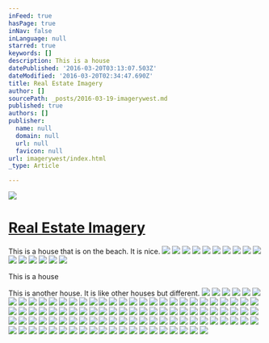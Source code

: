 ```yaml
---
inFeed: true
hasPage: true
inNav: false
inLanguage: null
starred: true
keywords: []
description: This is a house
datePublished: '2016-03-20T03:13:07.503Z'
dateModified: '2016-03-20T02:34:47.690Z'
title: Real Estate Imagery
author: []
sourcePath: _posts/2016-03-19-imagerywest.md
published: true
authors: []
publisher:
  name: null
  domain: null
  url: null
  favicon: null
url: imagerywest/index.html
_type: Article

---
```

![](https://s3-us-west-2.amazonaws.com/the-grid-img/p/73b1299b00650e588265adfdaecb428e175dc6d5.jpg)

# [Real Estate Imagery][0]

This is a house that is on the beach. It is nice.  ![](https://the-grid-user-content.s3-us-west-2.amazonaws.com/6ba129c1-fd75-4770-9702-a8d82c28197f.jpg)
![](https://the-grid-user-content.s3-us-west-2.amazonaws.com/c9b70867-58be-45ad-890a-688f95774c62.jpg)
![](https://the-grid-user-content.s3-us-west-2.amazonaws.com/d79b4256-d7e9-44e2-89fe-72104166ef92.jpg)
![](https://the-grid-user-content.s3-us-west-2.amazonaws.com/6078dc6e-6c28-4804-9c62-961fadf69f28.jpg)
![](https://the-grid-user-content.s3-us-west-2.amazonaws.com/8fd3ba77-88c3-4a25-a4ba-7c3f7b207e4d.jpg)
![](https://the-grid-user-content.s3-us-west-2.amazonaws.com/0ed0d35b-ed0a-4bf9-9bd4-c77d9d9cbad7.jpg)
![](https://the-grid-user-content.s3-us-west-2.amazonaws.com/9b6b93e0-5ad0-4582-a90e-6f2c5918735b.jpg)
![](https://the-grid-user-content.s3-us-west-2.amazonaws.com/f177bd83-52ca-467b-bca9-3b82a535cb9f.jpg)
![](https://the-grid-user-content.s3-us-west-2.amazonaws.com/36be834d-4a7c-4726-80cc-5825ce8cb53c.jpg)
![](https://the-grid-user-content.s3-us-west-2.amazonaws.com/b43af88e-14f6-4871-ac8c-5e2133a37a52.jpg)
![](https://the-grid-user-content.s3-us-west-2.amazonaws.com/5fd2c431-8c69-4c6f-b3a6-fa89a5419cd5.jpg)
![](https://the-grid-user-content.s3-us-west-2.amazonaws.com/56d5b061-c865-44ae-afc8-4b3bdc3dd96b.jpg)
![](https://the-grid-user-content.s3-us-west-2.amazonaws.com/58edd3a0-aa5f-447f-aa63-b295f4cddaf6.jpg)
![](https://the-grid-user-content.s3-us-west-2.amazonaws.com/a07e52ee-eb2e-4fcf-a52e-b3c37c045198.jpg)
![](https://the-grid-user-content.s3-us-west-2.amazonaws.com/c70d6743-fd3d-4164-b5d8-2e22c4d9164b.jpg)
![](https://the-grid-user-content.s3-us-west-2.amazonaws.com/71f613ac-3a1a-475a-ad8a-83c4b58273ab.jpg)

This is a house

This is another house. It is like other houses but different.
![](https://the-grid-user-content.s3-us-west-2.amazonaws.com/7bbdfbe9-dfd6-4467-8354-343bc5e58457.jpg)
![](https://the-grid-user-content.s3-us-west-2.amazonaws.com/757c4254-8028-44cb-bb06-c19a149dc768.jpg)
![](https://the-grid-user-content.s3-us-west-2.amazonaws.com/0158a8c7-2026-47f3-bb0a-ac3d073b022c.jpg)
![](https://the-grid-user-content.s3-us-west-2.amazonaws.com/f4f12e3f-83c8-46cc-9cb0-4639613d9987.jpg)
![](https://the-grid-user-content.s3-us-west-2.amazonaws.com/72fac041-714a-4471-8de1-e009bc5cbbf9.jpg)
![](https://the-grid-user-content.s3-us-west-2.amazonaws.com/0ae3e2aa-ced8-4619-aa37-acfab387afd8.jpg)
![](https://the-grid-user-content.s3-us-west-2.amazonaws.com/91728769-974f-447b-a2d8-f0e9368eab41.jpg)
![](https://the-grid-user-content.s3-us-west-2.amazonaws.com/173a2951-0349-4c89-800a-3efb0547baa7.jpg)
![](https://the-grid-user-content.s3-us-west-2.amazonaws.com/8c648e72-39e5-4107-99d7-4af955fd0bec.jpg)
![](https://the-grid-user-content.s3-us-west-2.amazonaws.com/d412c8d4-2a8e-49cd-a69b-18b1ab6201f0.jpg)
![](https://the-grid-user-content.s3-us-west-2.amazonaws.com/0f097888-458f-4b0f-ad10-099a51411eea.jpg)
![](https://the-grid-user-content.s3-us-west-2.amazonaws.com/d32e3166-b036-4b82-86c3-4dc0ae72b933.jpg)
![](https://the-grid-user-content.s3-us-west-2.amazonaws.com/8fdff591-e5f2-4179-a1f4-6c476bf5783c.jpg)
![](https://the-grid-user-content.s3-us-west-2.amazonaws.com/3421566d-a7de-4e8b-aef5-5f6206123858.jpg)
![](https://the-grid-user-content.s3-us-west-2.amazonaws.com/b311ab6d-7ffb-4301-8aa1-0fed34f772fb.jpg)
![](https://the-grid-user-content.s3-us-west-2.amazonaws.com/fa201f6f-b604-4d60-8295-909b7ae4c24b.jpg)
![](https://the-grid-user-content.s3-us-west-2.amazonaws.com/72ee25ed-d59e-4430-b188-8d563c6d7461.jpg)
![](https://the-grid-user-content.s3-us-west-2.amazonaws.com/71fab4b5-19e9-4dfe-ba70-5814ddcc3ed2.jpg)
![](https://the-grid-user-content.s3-us-west-2.amazonaws.com/7dc425d7-9e45-4f6c-ac42-5cedb3ac63d1.jpg)
![](https://the-grid-user-content.s3-us-west-2.amazonaws.com/c4a38451-2a3a-40d4-ab4c-2f5b81c4eafc.jpg)
![](https://the-grid-user-content.s3-us-west-2.amazonaws.com/4f2c542d-5320-4167-b7d3-79ced2e11006.jpg)
![](https://the-grid-user-content.s3-us-west-2.amazonaws.com/23f07d6b-8041-4290-a695-906b4dce5acb.jpg)
![](https://the-grid-user-content.s3-us-west-2.amazonaws.com/b6a38317-a096-475d-8e65-42707d161287.jpg)
![](https://the-grid-user-content.s3-us-west-2.amazonaws.com/16a4278c-383f-4f41-82ef-48299bd97373.jpg)
![](https://the-grid-user-content.s3-us-west-2.amazonaws.com/55b135e9-d012-47e2-a103-eb5eabab0bd8.jpg)
![](https://the-grid-user-content.s3-us-west-2.amazonaws.com/b6d61f32-7e5a-436a-948d-32dd7213e296.jpg)
![](https://the-grid-user-content.s3-us-west-2.amazonaws.com/0f1805cb-7c40-4fbc-ba6c-1aad69aa8cca.jpg)
![](https://the-grid-user-content.s3-us-west-2.amazonaws.com/e9f55df5-963b-4827-8597-a463177e8cde.jpg)
![](https://the-grid-user-content.s3-us-west-2.amazonaws.com/5e15cd7c-549a-44d0-81ca-6dd243a0483a.jpg)
![](https://the-grid-user-content.s3-us-west-2.amazonaws.com/9299aaee-bbe3-441c-863f-796081457feb.jpg)
![](https://the-grid-user-content.s3-us-west-2.amazonaws.com/e57fa23e-b732-4570-b36d-6f1a5d9d1568.jpg)
![](https://the-grid-user-content.s3-us-west-2.amazonaws.com/16b1a5dc-ec89-442c-9e29-59a27991dcdc.jpg)
![](https://the-grid-user-content.s3-us-west-2.amazonaws.com/53f65b71-fa35-4d32-8083-2d3d2fc6f450.jpg)
![](https://the-grid-user-content.s3-us-west-2.amazonaws.com/33e57b83-68cf-4116-b977-387e2cec3e2f.jpg)
![](https://the-grid-user-content.s3-us-west-2.amazonaws.com/5e8c66fe-dbfe-40de-a59b-7d48ba7ca5d2.jpg)
![](https://the-grid-user-content.s3-us-west-2.amazonaws.com/ea1f9c37-58f6-403b-aa84-e2d18454aa65.jpg)
![](https://the-grid-user-content.s3-us-west-2.amazonaws.com/ada19868-225f-4fac-8eee-38f48fa66936.jpg)
![](https://the-grid-user-content.s3-us-west-2.amazonaws.com/6bfd6014-42e9-428a-9b61-cf94ea7ce5e1.jpg)
![](https://the-grid-user-content.s3-us-west-2.amazonaws.com/e7ad0473-d0cd-415a-bd7d-93821ace0242.jpg)
![](https://the-grid-user-content.s3-us-west-2.amazonaws.com/b763fe09-8865-4e75-bb86-e84183102372.jpg)
![](https://the-grid-user-content.s3-us-west-2.amazonaws.com/f189eee9-c93a-4094-a4c6-333c44c150b7.jpg)
![](https://the-grid-user-content.s3-us-west-2.amazonaws.com/57617761-c9e8-458e-bdf4-394baab6f19e.jpg)
![](https://the-grid-user-content.s3-us-west-2.amazonaws.com/b5e2ff42-fd59-4a8b-a854-f80bcd177f52.jpg)
![](https://the-grid-user-content.s3-us-west-2.amazonaws.com/61742685-2fcd-4ee4-948a-e9b867db5b63.jpg)
![](https://the-grid-user-content.s3-us-west-2.amazonaws.com/a7175fa1-efd5-4be8-a9c6-9abdcdad227c.jpg)
![](https://the-grid-user-content.s3-us-west-2.amazonaws.com/5e53f5a3-9e63-4fba-a731-bcc9614c8f40.jpg)
![](https://the-grid-user-content.s3-us-west-2.amazonaws.com/6fa07731-b5b7-4ac7-b458-0fcc0fe86aff.jpg)
![](https://the-grid-user-content.s3-us-west-2.amazonaws.com/e16a6ca4-d0b8-4ddd-9b87-45b0b1ce69a7.jpg)
![](https://the-grid-user-content.s3-us-west-2.amazonaws.com/1e56c4b6-f0ec-4bf9-a0c8-f27804a116d7.jpg)
![](https://the-grid-user-content.s3-us-west-2.amazonaws.com/9dc05135-1a86-4598-8a8b-56cd05e1b19f.jpg)
![](https://the-grid-user-content.s3-us-west-2.amazonaws.com/c84c64a0-6a2f-4bd9-9bda-3c302e17ba1c.jpg)
![](https://the-grid-user-content.s3-us-west-2.amazonaws.com/38359bb5-5cac-4f5f-93ff-e5885df2ad94.jpg)
![](https://the-grid-user-content.s3-us-west-2.amazonaws.com/1187b938-7960-46f1-991a-72c51d646930.jpg)
![](https://the-grid-user-content.s3-us-west-2.amazonaws.com/88c44f38-221b-4f8f-bd5e-d10c5bfb6261.jpg)
![](https://the-grid-user-content.s3-us-west-2.amazonaws.com/d9e89498-1277-43bd-863b-a788304baf71.jpg)
![](https://the-grid-user-content.s3-us-west-2.amazonaws.com/27d8f3ac-9b60-488a-acb9-e1f36ef8a708.jpg)
![](https://the-grid-user-content.s3-us-west-2.amazonaws.com/5b326fc0-e935-4eb6-90d5-c7723aa45afa.jpg)
![](https://the-grid-user-content.s3-us-west-2.amazonaws.com/3eb5d534-49f0-4f29-8496-b6ef9ee08a29.jpg)
![](https://the-grid-user-content.s3-us-west-2.amazonaws.com/5819df7e-ffad-4806-8856-72ab1b54acb2.jpg)
![](https://the-grid-user-content.s3-us-west-2.amazonaws.com/b7a4f57b-f683-4174-bc6e-fd6008c65fef.jpg)
![](https://the-grid-user-content.s3-us-west-2.amazonaws.com/9a5acb07-1407-4463-b078-cf58149b479e.jpg)
![](https://the-grid-user-content.s3-us-west-2.amazonaws.com/2786bd28-d4b9-4d74-b3c1-6d0031686dc6.jpg)
![](https://the-grid-user-content.s3-us-west-2.amazonaws.com/7f48b99b-6b48-4f4f-a739-6a95918ea51d.jpg)
![](https://the-grid-user-content.s3-us-west-2.amazonaws.com/2c920380-5ee1-4599-92d5-99ca27daedc3.jpg)
![](https://the-grid-user-content.s3-us-west-2.amazonaws.com/a84c496b-5a4c-4d86-8ab1-08817660f57c.jpg)
![](https://the-grid-user-content.s3-us-west-2.amazonaws.com/828335ff-85c1-45d3-bce1-a759020e4c03.jpg)
![](https://the-grid-user-content.s3-us-west-2.amazonaws.com/bfec242d-9276-4cc8-b005-fc21bfe9cded.jpg)
![](https://the-grid-user-content.s3-us-west-2.amazonaws.com/176eafd2-f36e-41d8-8c90-3e88f58a372d.jpg)
![](https://the-grid-user-content.s3-us-west-2.amazonaws.com/74dc48da-0dfa-4d81-b807-84b92112f3ed.jpg)
![](https://the-grid-user-content.s3-us-west-2.amazonaws.com/540e8d83-d5c6-452b-a6f5-213ecb60cfd3.jpg)
![](https://the-grid-user-content.s3-us-west-2.amazonaws.com/25603152-899e-4591-b8c4-7fb9bead9b50.jpg)
![](https://the-grid-user-content.s3-us-west-2.amazonaws.com/d391d11b-9451-4c0a-922c-946c2a964a2b.jpg)
![](https://the-grid-user-content.s3-us-west-2.amazonaws.com/2231bf6b-f3c0-4847-9f77-6e3dac86f9fc.jpg)
![](https://the-grid-user-content.s3-us-west-2.amazonaws.com/8b4fc15c-7e6c-404d-9b77-42df291d8525.jpg)
![](https://the-grid-user-content.s3-us-west-2.amazonaws.com/8bea4c1c-6c55-4097-b09b-469f5415ed19.jpg)
![](https://the-grid-user-content.s3-us-west-2.amazonaws.com/3d6372f9-28fa-4bdd-9305-324ed45cc5e1.jpg)
![](https://the-grid-user-content.s3-us-west-2.amazonaws.com/16f04f24-54d4-45b5-b42d-b7977e681586.jpg)
![](https://the-grid-user-content.s3-us-west-2.amazonaws.com/af838fd2-e38e-4d0b-a154-5e874ffc2277.jpg)
![](https://the-grid-user-content.s3-us-west-2.amazonaws.com/4029662f-17c1-45af-a5c4-1b5b95e9208a.jpg)
![](https://the-grid-user-content.s3-us-west-2.amazonaws.com/c066afd9-6712-4d76-ae6e-b48f5bc82504.jpg)
![](https://the-grid-user-content.s3-us-west-2.amazonaws.com/55cc77f9-a0b2-448f-aae6-2defaa579fe4.jpg)
![](https://the-grid-user-content.s3-us-west-2.amazonaws.com/0f0f3830-dc04-4de4-b8d8-68eadd8770e0.jpg)
![](https://the-grid-user-content.s3-us-west-2.amazonaws.com/2d641bb1-e87e-42ac-bac1-36339f2d9fcc.jpg)
![](https://the-grid-user-content.s3-us-west-2.amazonaws.com/3ae79c72-30ad-4a6a-8003-1b1300e604ed.jpg)
![](https://the-grid-user-content.s3-us-west-2.amazonaws.com/44e0ec6e-528d-4083-b095-b81328809088.jpg)
![](https://the-grid-user-content.s3-us-west-2.amazonaws.com/b6639b90-f53b-4032-b835-d246736dea45.jpg)
![](https://the-grid-user-content.s3-us-west-2.amazonaws.com/cc6f0872-1220-47cd-b21b-206a5f28bb12.jpg)
![](https://the-grid-user-content.s3-us-west-2.amazonaws.com/68a62992-ac31-4e9f-876e-b2c2292421e2.jpg)
![](https://the-grid-user-content.s3-us-west-2.amazonaws.com/5a08100e-3a81-478b-8092-99b5e18d6eb6.jpg)
![](https://the-grid-user-content.s3-us-west-2.amazonaws.com/d02453f1-6686-45d9-a5ca-03c65fcf9bf1.jpg)
![](https://the-grid-user-content.s3-us-west-2.amazonaws.com/fb71435e-bd62-4ffc-a43b-36775e42a603.jpg)
![](https://the-grid-user-content.s3-us-west-2.amazonaws.com/761f2684-edb5-48cc-96fe-b2c4d9f676ca.jpg)
![](https://the-grid-user-content.s3-us-west-2.amazonaws.com/61836ebb-88bd-41b6-8b4c-496b7f48a8ad.jpg)
![](https://the-grid-user-content.s3-us-west-2.amazonaws.com/3bfdb55a-92c3-49ed-b106-18d3da3a406f.jpg)
![](https://the-grid-user-content.s3-us-west-2.amazonaws.com/c09ff237-e000-4c56-ae35-e33ab9a1d469.jpg)
![](https://the-grid-user-content.s3-us-west-2.amazonaws.com/dc8af215-e425-4428-aee5-1fef11949c4b.jpg)
![](https://the-grid-user-content.s3-us-west-2.amazonaws.com/13dbadc3-e4c7-430b-9e9b-42f8184c1e82.jpg)
![](https://the-grid-user-content.s3-us-west-2.amazonaws.com/bf1fe7ca-0bdf-49b8-a410-44d060d8e40b.jpg)
![](https://the-grid-user-content.s3-us-west-2.amazonaws.com/f402c7a3-d823-40c4-bb4d-8d70f3a29d49.jpg)
![](https://the-grid-user-content.s3-us-west-2.amazonaws.com/079360aa-bf4c-45b6-9062-b105ed44da4e.jpg)
![](https://the-grid-user-content.s3-us-west-2.amazonaws.com/a2327eed-7f8d-4fe9-8697-81d38d8d1472.jpg)

[0]: www.imagerywest.com